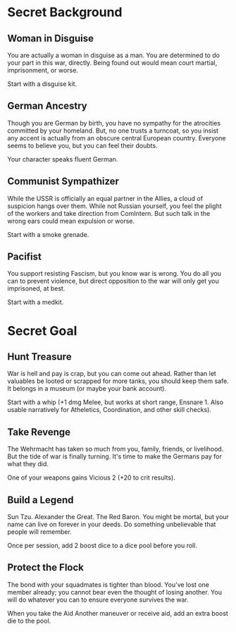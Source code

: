 # Secret Background

## Woman in Disguise

You are actually a woman in disguise as a man.  You are determined to do your part in this war, directly.  Being found out would mean court martial, imprisonment, or worse.

Start with a disguise kit.

## German Ancestry

Though you are German by birth, you have no sympathy for the atrocities committed by your homeland.  But, no one trusts a turncoat, so you insist any accent is actually from an obscure central European country.  Everyone seems to believe you, but you can feel their doubts.

Your character speaks fluent German.

## Communist Sympathizer

While the USSR is officially an equal partner in the Allies, a cloud of suspicion hangs over them.  While not Russian yourself, you feel the plight of the workers and take direction from ComIntern.  But such talk in the wrong ears could mean expulsion or worse.

Start with a smoke grenade.

## Pacifist

You support resisting Fascism, but you know war is wrong.  You do all you can to prevent violence, but direct opposition to the war will only get you imprisoned, at best.

Start with a medkit.

# Secret Goal

## Hunt Treasure

War is hell and pay is crap, but you can come out ahead.  Rather than let valuables be looted or scrapped for more tanks, you should keep them safe.  It belongs in a museum (or maybe your bank account).

Start with a whip (+1 dmg Melee, but works at short range, Ensnare 1.  Also usable narratively for Atheletics, Coordination, and other skill checks).

## Take Revenge

The Wehrmacht has taken so much from you, family, friends, or livelihood.  But the tide of war is finally turning.  It's time to make the Germans pay for what they did.

One of your weapons gains Vicious 2 (+20 to crit results).

## Build a Legend

Sun Tzu.  Alexander the Great.  The Red Baron.  You might be mortal, but your name can live on forever in your deeds.  Do something unbelievable that people will remember.

Once per session, add 2 boost dice to a dice pool before you roll.

## Protect the Flock

The bond with your squadmates is tighter than blood.  You've lost one member already; you cannot bear even the thought of losing another.  You will do whatever you can to ensure everyone survives the war.

When you take the Aid Another maneuver or receive aid, add an extra boost die to the pool.

